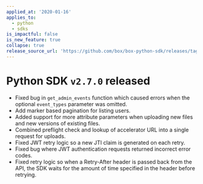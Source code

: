 ```yaml
---
applied_at: '2020-01-16'
applies_to:
  - python
  - sdks
is_impactful: false
is_new_feature: true
collapse: true
release_source_url: 'https://github.com/box/box-python-sdk/releases/tag/v2.7.0'
---
```


# Python SDK `v2.7.0` released

- Fixed bug in `get_admin_events` function which caused errors when the optional `event_types` parameter was omitted.
- Add marker based pagination for listing users.
- Added support for more attribute parameters when uploading new files and new versions of existing files.
- Combined preflight check and lookup of accelerator URL into a single request for uploads.
- Fixed JWT retry logic so a new JTI claim is generated on each retry.
- Fixed bug where JWT authentication requests returned incorrect error codes.
- Fixed retry logic so when a Retry-After header is passed back from the API, the SDK waits for the amount of time specified in the header before retrying.